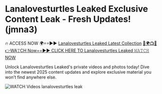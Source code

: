 # Lanalovesturtles Leaked Exclusive Content Leak - Fresh Updates! (jmna3)

🔥 ACCESS NOW 🌍==►► <a href="https://tinyurl.com/3fjeunct" rel="nofollow">Lanalovesturtles Leaked Latest Collection</a></h3>
[🔴🌍📺📱👉WA𝚃CH Now==►► CLICK HERE TO Lanalovesturtles Leaked 𝚆𝙰𝚃𝙲𝙷 NOW](https://tinyurl.com/3fjeunct)

Unlock Lanalovesturtles Leaked's private videos and photos today! Dive into the newest 2025 content updates and explore exclusive material you won’t find anywhere else.


<a href="https://tinyurl.com/3fjeunct" rel="nofollow" data-target="animated-image.originalLink"><img src="https://camo.githubusercontent.com/8a4f000d20f83aca3bf7ec5f350d767afa0574a8a352519fd8cfa583a6f93a33/68747470733a2f2f692e696d6775722e636f6d2f644a486b345a712e676966" alt="WATCH Videos" data-canonical-src="https://i.imgur.com/dJHk4Zq.gif" style="max-width: 100%; display: inline-block;" data-target="animated-image.originalImage"></a>
lanalovesturtles leak
